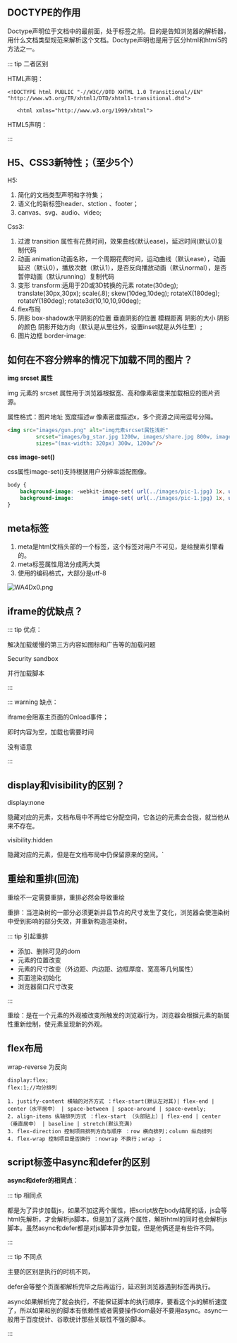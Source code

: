 ## DOCTYPE的作用

Doctype声明位于文档中的最前面，处于标签之前。目的是告知浏览器的解析器，用什么文档类型规范来解析这个文档。Doctype声明也是用于区分html和html5的方法之一。

::: tip 二者区别

HTML声明：

`<!DOCTYPE html PUBLIC "-//W3C//DTD XHTML 1.0 Transitional//EN" "http://www.w3.org/TR/xhtml1/DTD/xhtml1-transitional.dtd">`

`	<html xmlns="http://www.w3.org/1999/xhtml">`

HTML5声明：

<!Doctype html>

:::

## H5、CSS3新特性；（至少5个）

H5:

1. 简化的文档类型声明和字符集；
2. 语义化的新标签header、stction 、footer；
3. canvas、svg、audio、video;

Css3:

1. 过渡  transition 属性有花费时间，效果曲线(默认ease)，延迟时间(默认0)复制代码
2. 动画  animation动画名称，一个周期花费时间，运动曲线（默认ease），动画延迟（默认0），播放次数（默认1），是否反向播放动画（默认normal），是否暂停动画（默认running）复制代码
3. 变形  transform:适用于2D或3D转换的元素
   rotate(30deg);  translate(30px,30px);  scale(.8);    skew(10deg,10deg);    rotateX(180deg);   rotateY(180deg);    rotate3d(10,10,10,90deg);
4. flex布局
5. 阴影 box-shadow水平阴影的位置 垂直阴影的位置 模糊距离 阴影的大小 阴影的颜色 阴影开始方向（默认是从里往外，设置inset就是从外往里）;
6. 图片边框 border-image:

## 如何在不容分辨率的情况下加载不同的图片？

**img srcset 属性**

img 元素的 srcset 属性用于浏览器根据宽、高和像素密度来加载相应的图片资源。

属性格式：图片地址 宽度描述w 像素密度描述x，多个资源之间用逗号分隔。

```html
<img src="images/gun.png" alt="img元素srcset属性浅析"
         srcset="images/bg_star.jpg 1200w, images/share.jpg 800w, images/gun.png 320w"
         sizes="(max-width: 320px) 300w, 1200w"/>
```

**css image-set()**

css属性image-set()支持根据用户分辨率适配图像。

```css
body {
    background-image: -webkit-image-set( url(../images/pic-1.jpg) 1x, url(../images/pic-2.jpg) 2x, url(../images/pic-3.jpg) 600dpi);
    background-image:         image-set( url(../images/pic-1.jpg) 1x, url(../images/pic-2.jpg) 2x, url(../images/pic-3.jpg) 600dpi);
}
```

## meta标签

1. meta是html文档头部的一个标签，这个标签对用户不可见，是给搜索引擎看的。
2. meta标签属性用法分成两大类
3. <meta charset="UTF-8"> 使用的编码格式，大部分是utf-8

<img src="https://z3.ax1x.com/2021/07/13/WA4Dx0.png" alt="WA4Dx0.png" border="0" />


## iframe的优缺点？

::: tip 优点：

解决加载缓慢的第三方内容如图标和广告等的加载问题

Security sandbox

并行加载脚本

:::

::: warning 缺点：

iframe会阻塞主页面的Onload事件；

即时内容为空，加载也需要时间

没有语意

:::

## display和visibility的区别？

display:none 

隐藏对应的元素，文档布局中不再给它分配空间，它各边的元素会合拢，就当他从来不存在。

visibility:hidden

隐藏对应的元素，但是在文档布局中仍保留原来的空间。`

## 重绘和重排(回流)

重绘不一定需要重排，重排必然会导致重绘

重排：当渲染树的一部分必须更新并且节点的尺寸发生了变化，浏览器会使渲染树中受到影响的部分失效，并重新构造渲染树。

::: tip 引起重排

- 添加、删除可见的dom
- 元素的位置改变
- 元素的尺寸改变（外边距、内边距、边框厚度、宽高等几何属性）
- 页面渲染初始化
- 浏览器窗口尺寸改变

:::

重绘：是在一个元素的外观被改变所触发的浏览器行为，浏览器会根据元素的新属性重新绘制，使元素呈现新的外观。

## flex布局

wrap-reverse 为反向

```
display:flex;
flex:1;//均分排列

1. justify-content 横轴的对齐方式 ：flex-start(默认左对其)| flex-end | center（水平居中） | space-between | space-around | space-evenly;
2. align-items 纵轴排列方式 ：flex-start （头部贴上）| flex-end | center（垂直居中） | baseline | stretch(默认充满)
3. flex-direction 控制项目排列方向与顺序 ：row 横向排列；column 纵向排列
4. flex-wrap 控制项目是否换行 ：nowrap 不换行；wrap ；

```

## script标签中async和defer的区别

**async和defer的相同点**：

::: tip 相同点

都是为了异步加载js，如果不加这两个属性，把script放在body结尾的话，js会等html先解析，才会解析js脚本，但是加了这两个属性，解析html的同时也会解析js脚本。虽然async和defer都是对js脚本异步加载，但是他俩还是有些许不同。

:::

::: tip 不同点

主要的区别是执行的时机不同，

defer会等整个页面都解析完毕之后再运行，延迟到浏览器遇到</html>标签再执行。

async如果解析完了就会执行，不能保证脚本的执行顺序，要看这个js的解析速度了，所以如果和别的脚本有依赖性或者需要操作dom最好不要用async。async一般用于百度统计、谷歌统计那些关联性不强的脚本。

:::